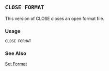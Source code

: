 ## `CLOSE FORMAT`

This version of CLOSE closes an open format file.

### Usage

```foxpro
CLOSE FORMAT
```
### See Also

[Set Format](s4g147.md)